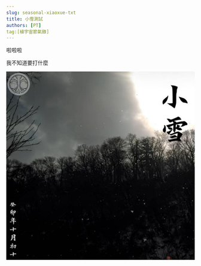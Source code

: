 ```yaml
---
slug: seasonal-xiaoxue-txt
title: 小雪測試
authors: [PT]
tag:[植宇宙節氣錄]
---
```


啦啦啦

<!-- truncate -->

我不知道要打什麼

![小雪](./asset/2023-11-22.jpg)


